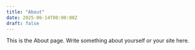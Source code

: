 ```yaml
---
title: "About"
date: 2025-06-14T00:00:00Z
draft: false
---
```


This is the About page. Write something about yourself or your site here.
